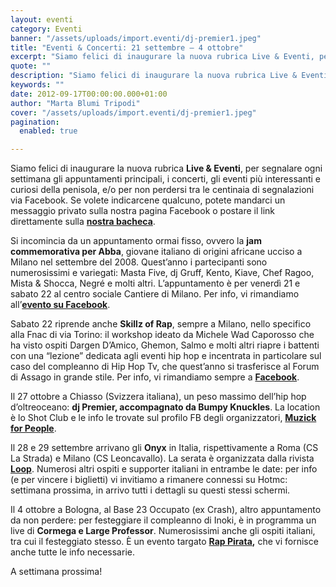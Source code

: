 ```yaml
---
layout: eventi
category: Eventi
banner: "/assets/uploads/import.eventi/dj-premier1.jpeg"
title: "Eventi & Concerti: 21 settembre – 4 ottobre"
excerpt: "Siamo felici di inaugurare la nuova rubrica Live & Eventi, per segnalare ogni settimana gli appuntamenti principali, i concerti, gli eventi più interessanti e curiosi della penisola, e/o per non perdersi tra le centinaia di segnalazioni via Facebook. Se volete indicarcene qualcuno, potete mandarci un messaggio privato sulla nostra pagina Facebook o postare il link [&hellip"
quote: ""
description: "Siamo felici di inaugurare la nuova rubrica Live & Eventi, per segnalare ogni settimana gli appuntamenti principali, i concerti, gli eventi più interessanti e curiosi della penisola, e/o per non perdersi tra le centinaia di segnalazioni via Facebook. Se volete indicarcene qualcuno, potete mandarci un messaggio privato sulla nostra pagina Facebook o postare il link [&hellip"
keywords: ""
date: 2012-09-17T00:00:00.000+01:00
author: "Marta Blumi Tripodi"
cover: "/assets/uploads/import.eventi/dj-premier1.jpeg"
pagination:
  enabled: true

---
```


Siamo felici di inaugurare la nuova rubrica **Live & Eventi**, per segnalare ogni settimana gli appuntamenti principali, i concerti, gli eventi più interessanti e curiosi della penisola, e/o per non perdersi tra le centinaia di segnalazioni via Facebook. Se volete indicarcene qualcuno, potete mandarci un messaggio privato sulla nostra pagina Facebook o postare il link direttamente sulla [**nostra bacheca**](https://www.facebook.com/pages/Hotmccom/263605365068 "https://www.facebook.com/pages/Hotmccom/263605365068").

Si incomincia da un appuntamento ormai fisso, ovvero la **jam commemorativa per Abba**, giovane italiano di origini africane ucciso a Milano nel settembre del 2008\. Quest’anno i partecipanti sono numerosissimi e variegati: Masta Five, dj Gruff, Kento, Kiave, Chef Ragoo, Mista & Shocca, Negré e molti altri. L’appuntamento è per venerdì 21 e sabato 22 al centro sociale Cantiere di Milano. Per info, vi rimandiamo all’[**evento su Facebook**](https://www.facebook.com/events/396946027035999 "https://www.facebook.com/events/396946027035999").

Sabato 22 riprende anche **Skillz of Rap**, sempre a Milano, nello specifico alla Fnac di via Torino: il workshop ideato da Michele Wad Caporosso che ha visto ospiti Dargen D’Amico, Ghemon, Salmo e molti altri riapre i battenti con una “lezione” dedicata agli eventi hip hop e incentrata in particolare sul caso del compleanno di Hip Hop Tv, che quest’anno si trasferisce al Forum di Assago in grande stile. Per info, vi rimandiamo sempre a [**Facebook**](https://www.facebook.com/events/142153549262885/ "https://www.facebook.com/events/142153549262885/").

Il 27 ottobre a Chiasso (Svizzera italiana), un peso massimo dell’hip hop d’oltreoceano: **dj Premier, accompagnato da Bumpy Knuckles**. La location è lo Shot Club e le info le trovate sul profilo FB degli organizzatori, [**Muzick for People**](https://www.facebook.com/muzick.forpeople "https://www.facebook.com/muzick.forpeople").

Il 28 e 29 settembre arrivano gli **Onyx** in Italia, rispettivamente a Roma (CS La Strada) e Milano (CS Leoncavallo). La serata è organizzata dalla rivista [**Loop**](http://www.looponline.info/ "http://www.looponline.info/"). Numerosi altri ospiti e supporter italiani in entrambe le date: per info (e per vincere i biglietti) vi invitiamo a rimanere connessi su Hotmc: settimana prossima, in arrivo tutti i dettagli su questi stessi schermi.

Il 4 ottobre a Bologna, al Base 23 Occupato (ex Crash), altro appuntamento da non perdere: per festeggiare il compleanno di Inoki, è in programma un live di **Cormega e Large Professor**. Numerosissimi anche gli ospiti italiani, tra cui il festeggiato stesso. È un evento targato **[Rap Pirata](http://www.rappirata.com/ "http://www.rappirata.com/"),** che vi fornisce anche tutte le info necessarie.

A settimana prossima!